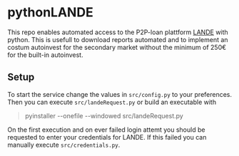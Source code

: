 # pythonLANDE

This repo enables automated access to the P2P-loan plattform [LANDE](https://lande.finance) with python. This is usefull to download reports automated and to implement an costum autoinvest for the secondary market without the minimum of 250€ for the built-in autoinvest.

## Setup
To start the service change the values in ``src/config.py`` to your preferences.
Then you can execute ``src/landeRequest.py`` or build an executable with

> pyinstaller --onefile --windowed src/landeRequest.py

On the first execution and on ever failed login attemt you should be requested to enter your credentials for LANDE. If this failed you can manually execute ``src/credentials.py``.